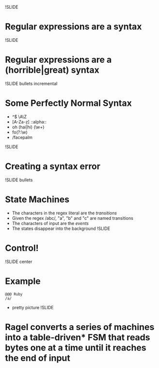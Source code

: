 !SLIDE 
# Regular expressions are a syntax
!SLIDE 
# Regular expressions are a (horrible|great) syntax
!SLIDE bullets incremental
# Some Perfectly Normal Syntax
* ^$ \A\Z
* [A-Za-z] ::alpha::
* oh (hai|hi) (\w+)
* fo(?:\w)
* /facepalm

!SLIDE
# Creating a syntax error

!SLIDE bullets
# State Machines
* The characters in the regex literal are the _transitions_
* Given the regex /abc/, "a", "b" and "c" are named transitions
* The characters of input are the _events_
* The states disappear into the background
!SLIDE 
# Control!
!SLIDE center
# Example
    @@@ Ruby
    /a/
* pretty picture
!SLIDE
# Ragel converts a series of machines into a table-driven* FSM that reads bytes one at a time until it reaches the end of input
